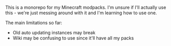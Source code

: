 This is a monorepo for my Minecraft modpacks. I'm unsure if I'll actually use this - we're just messing around with it and I'm learning how to use one.

The main limitations so far:
- Old auto updating instances may break
- Wiki may be confusing to use since it'll have all my packs